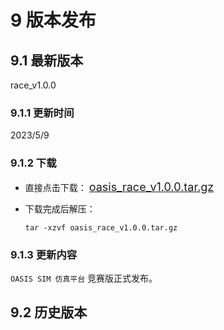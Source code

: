 # 9 版本发布
## 9.1 最新版本
race_v1.0.0

### 9.1.1 更新时间
2023/5/9

### 9.1.2 下载

- 直接点击下载：
<font size=4>[oasis_race_v1.0.0.tar.gz](hhttps://carsmos.oss-cn-chengdu.aliyuncs.com/oasis_race_v1.0.0.tar.gz)</font>

- 下载完成后解压：
    ```shell
    tar -xzvf oasis_race_v1.0.0.tar.gz
    ```

### 9.1.3 更新内容
`OASIS SIM 仿真平台` 竞赛版正式发布。

## 9.2 历史版本

